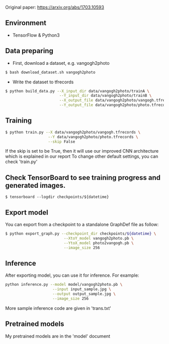 Original paper: https://arxiv.org/abs/1703.10593

## Environment

* TensorFlow & Python3

## Data preparing

* First, download a dataset, e.g. vangogh2photo
```bash
$ bash download_dataset.sh vangogh2photo
```

* Write the dataset to tfrecords
```bash
$ python build_data.py --X_input_dir data/vangogh2photo/trainA \
						--Y_input_dir data/vangogh2photo/trainB \
						--X_output_file data/vangogh2photo/vangogh.tfrecords \
						--Y_output_file data/vangogh2photo/photo.tfrecords
```

## Training

```bash
$ python train.py --X data/vangogh2photo/vangogh.tfrecords \
				   --Y data/vangogh2photo/photo.tfrecords \
				   --skip False
```
If the skip is set to be True, then it will use our improved CNN architecture which is explained in our report
To change other default settings, you can check 'train.py'


## Check TensorBoard to see training progress and generated images.
```
$ tensorboard --logdir checkpoints/${datetime}
```

## Export model
You can export from a checkpoint to a standalone GraphDef file as follow:

```bash
$ python export_graph.py --checkpoint_dir checkpoints/${datetime} \
                          --XtoY_model vangogh2photo.pb \
                          --YtoX_model photo2vangogh.pb \
                          --image_size 256
```

## Inference
After exporting model, you can use it for inference. For example:
```bash
python inference.py --model model/vangogh2photo.pb \
                     --input input_sample.jpg \
                     --output output_sample.jpg \
                     --image_size 256
```
More sample inference code are given in 'trans.txt' 

## Pretrained models
My pretrained models are in the 'model' document
